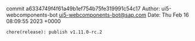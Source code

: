 commit a6334749f4f61a49b1ef754b75fe319991c54c17
Author: ui5-webcomponents-bot <ui5-webcomponents-bot@sap.com>
Date:   Thu Feb 16 08:09:55 2023 +0000

    chore(release): publish v1.11.0-rc.2
